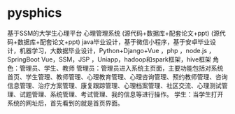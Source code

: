 # pysphics
基于SSM的大学生心理平台 心理管理系统 (源代码+数据库+配套论文+ppt) (源代码+数据库+配套论文+ppt) java毕业设计，基于微信小程序，基于安卓毕业设计，机器学习，大数据毕业设计，Python+Django+Vue ，php ，node.js ，SpringBoot Vue，SSM，JSP ，Uniapp，hadoop和spark框架，hive框架 角色：管理员、学生、教师  管理员：管理员进入系统主页面，主要功能包括对系统首页、学生管理、教师管理、心理教育管理、心理咨询管理、预约教师管理、咨询信息管理、治疗方案管理、康复跟踪管理、心理档案管理、社区交流、心理测试管理、试题管理、系统管理、考试管理、我的信息等进行操作。  学生：当学生打开系统的网址后，首先看到的就是首页界面。
